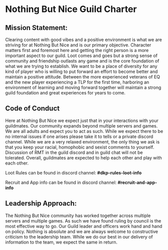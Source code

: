 # Nothing But Nice Guild Charter

## Mission Statement:

Clearing content with good vibes and a positive environment is what we are striving for at Nothing But Nice and is our primary objective. Character matters first and foremost here and getting the right person is a more important aspect to our guild. Loot comes and goes but a strong sense of community and friendship outlasts any game and is the core foundation of what we are trying to establish. We want to be a place of diversity for any kind of player who is willing to put forward an effort to become better and maintain a positive attitude. Between the more experienced veterans of EQ and the new player experiencing a TLP for the first time, harboring an environment of learning and moving forward together will maintain a strong guild foundation and great experiences for years to come.

## Code of Conduct

Here at Nothing But Nice we expect just that in your interactions with your guildmates. Our community expands beyond multiple servers and games. We are all adults and expect you to act as such. While we expect there to be no internal issues if one arises please take it to tells or a private discord channel. While we are a very relaxed environment, the only thing we ask is that you keep your racial, homophobic and sexist comments to yourself. Discussion of RMT in the guild discord and in guild chat will not be tolerated. Overall, guildmates are expected to help each other and play with each other. 

Loot Rules can be found in discord channel: **#dkp-rules-loot-info**

Recruit and App info can be found in discord channel: **#recruit-and-app-info**

## Leadership Approach:
The Nothing But Nice community has worked together across multiple servers and multiple games. As such we have found ruling by council is the most effective way to go. Our Guild leader and officers work hand and hand on policy. Nothing is absolute and we are always welcome to constructive criticism to the leadership team. While we do our best in our delivery of information to the team, we expect the same in return. 
